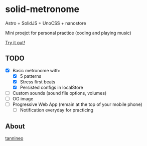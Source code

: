 # solid-metronome

Astro + SolidJS + UnoCSS + nanostore

Mini proejct for personal practice (coding and playing music)

[Try it out!](https://tannineo.github.io/solid-metronome/)

## TODO

- [x] Basic metronome with:
  - [x] 5 patterns
  - [x] Stress first beats
  - [x] Persisted configs in localStore
- [ ] Custom sounds (sound file options, volumes)
- [ ] OG image
- [ ] Progressive Web App (remain at the top of your mobile phone)
  - [ ] Notification everyday for practicing

## About

[tannineo](https://github.com/tannineo)
